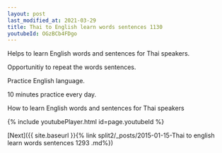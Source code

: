 ```yaml
---
layout: post
last_modified_at: 2021-03-29
title: Thai to English learn words sentences 1130 
youtubeId: OGzBCb4FDgo
---
```

 
 
Helps to learn English words and sentences for Thai speakers.

Opportunitiy to repeat the words sentences. 

Practice English language. 
 
10 minutes practice every day. 
 
How to learn English words and sentences for Thai speakers 
 
{% include youtubePlayer.html id=page.youtubeId %}
 
 
[Next]({{ site.baseurl }}{% link  split2/_posts/2015-01-15-Thai to english learn words sentences 1293 .md%})
 
